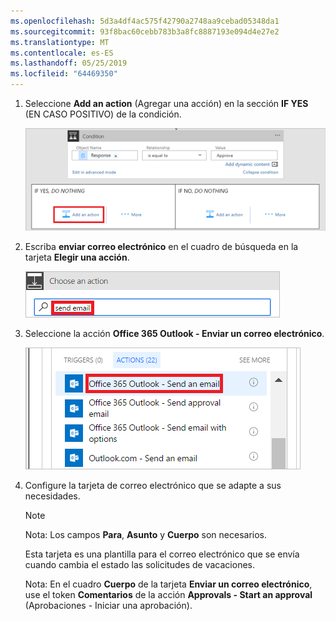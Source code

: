 ```yaml
---
ms.openlocfilehash: 5d3a4df4ac575f42790a2748aa9cebad05348da1
ms.sourcegitcommit: 93f8bac60cebb783b3a8fc8887193e094d4e27e2
ms.translationtype: MT
ms.contentlocale: es-ES
ms.lasthandoff: 05/25/2019
ms.locfileid: "64469350"
---
```

1. Seleccione **Add an action** (Agregar una acción) en la sección **IF YES** (EN CASO POSITIVO) de la condición.
   
    ![agregar nuevo paso](media/modern-approvals/add-action-after-condition.png)
2. Escriba **enviar correo electrónico** en el cuadro de búsqueda en la tarjeta **Elegir una acción**.
   
    ![buscar acciones de correo electrónico](media/modern-approvals/search-send-email-yes.png)
3. Seleccione la acción **Office 365 Outlook - Enviar un correo electrónico**.
   
    ![seleccionar la acción enviar correo electrónico](media/modern-approvals/select-send-email-yes.png)
4. Configure la tarjeta de correo electrónico que se adapte a sus necesidades.
   
     >[!NOTE]
     > Nota: Los campos **Para**, **Asunto** y **Cuerpo** son necesarios.
     >
     >
   
     Esta tarjeta es una plantilla para el correo electrónico que se envía cuando cambia el estado las solicitudes de vacaciones.
   
     Nota: En el cuadro **Cuerpo** de la tarjeta **Enviar un correo electrónico**, use el token **Comentarios** de la acción **Approvals - Start an approval** (Aprobaciones - Iniciar una aprobación).

